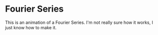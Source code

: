 # Fourier Series

This is an animation of a Fourier Series. I'm not really sure how it works, I just know how to make it.